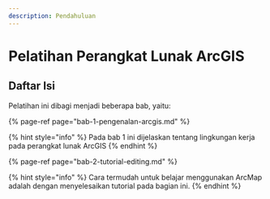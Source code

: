 ```yaml
---
description: Pendahuluan
---
```


# Pelatihan Perangkat Lunak ArcGIS

## Daftar Isi

Pelatihan ini dibagi menjadi beberapa bab, yaitu:

{% page-ref page="bab-1-pengenalan-arcgis.md" %}

{% hint style="info" %}
Pada bab 1 ini dijelaskan tentang lingkungan kerja pada perangkat lunak ArcGIS
{% endhint %}

{% page-ref page="bab-2-tutorial-editing.md" %}

{% hint style="info" %}
Cara termudah untuk belajar menggunakan ArcMap adalah dengan menyelesaikan tutorial pada bagian ini.
{% endhint %}





